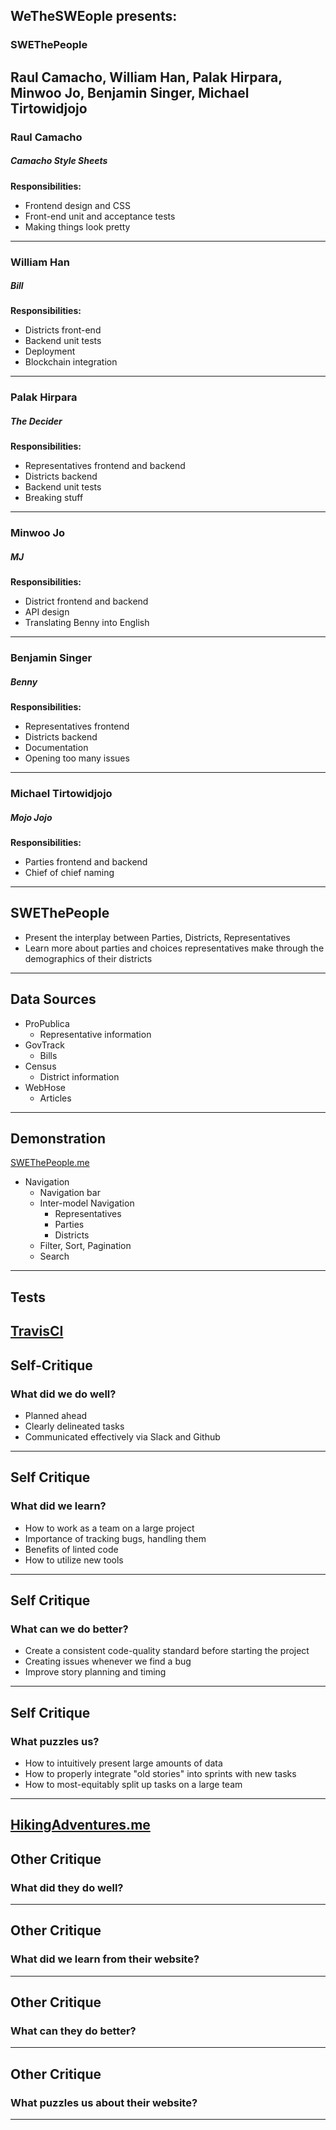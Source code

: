 ## WeTheSWEople presents:
### SWEThePeople
Raul Camacho, William Han, Palak Hirpara, Minwoo Jo, Benjamin Singer, Michael Tirtowidjojo
---
### Raul Camacho
##### *Camacho Style Sheets*


**Responsibilities:**
* Frontend design and CSS
* Front-end unit and acceptance tests
* Making things look pretty
---
### William Han
##### *Bill*


**Responsibilities:**
* Districts front-end
* Backend unit tests
* Deployment
* Blockchain integration
---
### Palak Hirpara
##### *The Decider*


**Responsibilities:**
* Representatives frontend and backend
* Districts backend
* Backend unit tests
* Breaking stuff
---
### Minwoo Jo
##### *MJ*


**Responsibilities:**
* District frontend and backend
* API design
* Translating Benny into English
---
### Benjamin Singer
##### *Benny*


**Responsibilities:**
* Representatives frontend
* Districts backend
* Documentation
* Opening too many issues
---
### Michael Tirtowidjojo
##### *Mojo Jojo*


**Responsibilities:**
* Parties frontend and backend
* Chief of chief naming
---
## SWEThePeople
* Present the interplay between Parties, Districts, Representatives
* Learn more about parties and choices representatives make through the demographics of their districts
---
## Data Sources
* ProPublica
  * Representative information
* GovTrack
  * Bills
* Census
  * District information
* WebHose
  * Articles
---
## Demonstration
[SWEThePeople.me](http://swethepeople.me)

* Navigation
  * Navigation bar
  * Inter-model Navigation
    * Representatives
    * Parties
    * Districts
  * Filter, Sort, Pagination
  * Search
---
## Tests
[TravisCI](https://travis-ci.org/WeTheSWEople/SWEThePeople)
---
## Self-Critique
### What did we do well?
* Planned ahead
* Clearly delineated tasks
* Communicated effectively via Slack and Github
---
## Self Critique
### What did we learn?
* How to work as a team on a large project
* Importance of tracking bugs, handling them
* Benefits of linted code
* How to utilize new tools
---
## Self Critique
### What can we do better?
* Create a consistent code-quality standard before starting the project
* Creating issues whenever we find a bug
* Improve story planning and timing
---
## Self Critique
### What puzzles us?
* How to intuitively present large amounts of data
* How to properly integrate "old stories" into sprints with new tasks
* How to most-equitably split up tasks on a large team
---
[HikingAdventures.me](http://HikingAdventures.me)
---
## Other Critique
### What did they do well?
---
## Other Critique
### What did we learn from their website?
---
## Other Critique
### What can they do better?
---
## Other Critique
### What puzzles us about their website?
---
